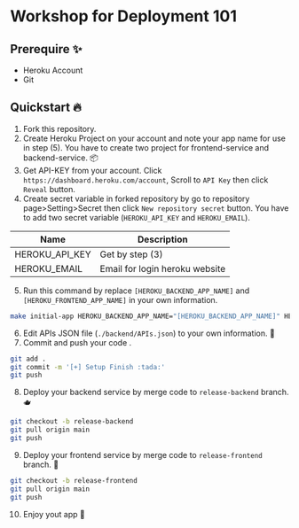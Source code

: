 # Workshop for Deployment 101

## Prerequire ✨

-   Heroku Account
-   Git

## Quickstart 🔥

1. Fork this repository.
2. Create Heroku Project on your account and note your app name for use in step (5). You have to create two project for frontend-service and backend-service. 📦
3. Get API-KEY from your account. Click `https://dashboard.heroku.com/account`, Scroll to `API Key` then click `Reveal` button.
4. Create secret variable in forked repository by go to repository page>Setting>Secret then click `New repository secret` button. You have to add two secret variable (`HEROKU_API_KEY` and `HEROKU_EMAIL`).

| Name           | Description                    |
| -------------- | ------------------------------ |
| HEROKU_API_KEY | Get by step (3)                |
| HEROKU_EMAIL   | Email for login heroku website |

5. Run this command by replace `[HEROKU_BACKEND_APP_NAME]` and `[HEROKU_FRONTEND_APP_NAME]` in your own information.

```bash
make initial-app HEROKU_BACKEND_APP_NAME="[HEROKU_BACKEND_APP_NAME]" HEROKU_FRONTEND_APP_NAME="[HEROKU_FRONTEND_APP_NAME]"
```

6. Edit APIs JSON file (`./backend/APIs.json`) to your own information. 📝
7. Commit and push your code .

```bash
git add .
git commit -m '[+] Setup Finish :tada:'
git push
```

8. Deploy your backend service by merge code to `release-backend` branch. 🫖

```bash
git checkout -b release-backend
git pull origin main
git push

```

9.  Deploy your frontend service by merge code to `release-frontend` branch. 🍙

```bash
git checkout -b release-frontend
git pull origin main
git push
```

10. Enjoy yout app 🚀
